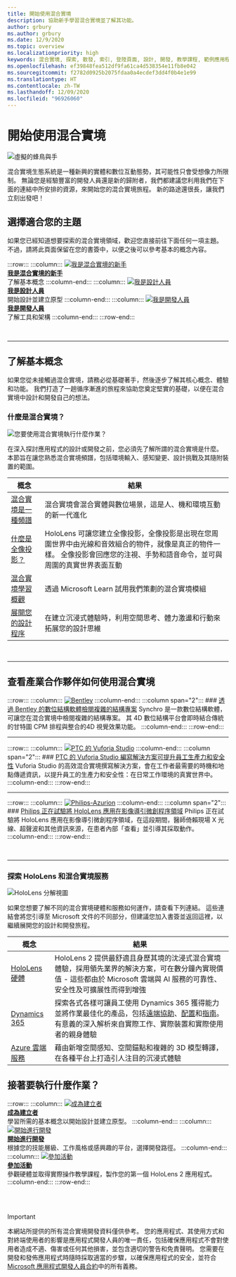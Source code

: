 ```yaml
---
title: 開始使用混合實境
description: 協助新手學習混合實境並了解其功能。
author: grbury
ms.author: grbury
ms.date: 12/9/2020
ms.topic: overview
ms.localizationpriority: high
keywords: 混合實境, 探索, 散發, 索引, 登陸頁面, 設計, 開發, 教學課程, 範例應用程式, 基本, 案例研究, 資源, HoloLens 操作說明, 開放原始碼專案, 混合實境頭戴式裝置, windows 混合實境頭戴式裝置, 虛擬實境頭戴式裝置
ms.openlocfilehash: ef39848fea512df9fa61ca4d538354e11fb8e042
ms.sourcegitcommit: f2782d0925b2075fdaa0a4ecdef3dd4f0b4e1e99
ms.translationtype: HT
ms.contentlocale: zh-TW
ms.lasthandoff: 12/09/2020
ms.locfileid: "96926060"
---
```

# <a name="get-started-with-mixed-reality"></a>開始使用混合實境

![虛擬的蜂鳥與手](images/01_MixedReality.png)

混合實境生態系統是一種新興的實體和數位互動態勢，其可能性只會受想像力所限制。 無論您是經驗豐富的開發人員還是新的歸附者，我們都建議您利用我們在下面的連結中所安排的資源，來開始您的混合實境旅程。 新的路途還很長，讓我們立刻出發吧！ 

## <a name="choose-your-track"></a>選擇適合您的主題

如果您已經知道想要探索的混合實境領域，歡迎您直接前往下面任何一項主題。 不過，請將此頁面保留在您的書簽中，以便之後可以參考基本的概念內容。

:::row:::
    :::column:::
       [![我是混合實境的新手](images/Tile-New.jpg)](#understand-the-basics)<br>
        **[我是混合實境的新手](#understand-the-basics)**<br>
        了解基本概念
    :::column-end:::
    :::column:::
       [![我是設計人員](images/Tile-Create.jpg)](../design/design.md)<br>
        **[我是設計人員](../design/design.md)**<br>
        開始設計並建立原型
    :::column-end:::
    :::column:::
       [![我是開發人員](images/Tile-Develop.jpg)](../develop/development.md)<br>
        **[我是開發人員](../develop/development.md)**<br>
        了解工具和架構
    :::column-end:::
:::row-end:::

<br>

---

## <a name="understand-the-basics"></a>了解基本概念

如果您從未接觸過混合實境，請務必從基礎著手，然後逐步了解其核心概念、體驗和功能。 我們打造了一趟循序漸進的旅程來協助您奠定堅實的基礎，以便在混合實境中設計和開發自己的想法。

### <a name="what-is-mixed-reality"></a>什麼是混合實境？

![您要使用混合實境執行什麼作業？](images/HLS19_remoteAssistHologram_001.jpg)

在深入探討應用程式的設計或開發之前，您必須先了解所謂的混合實境是什麼。 本節旨在讓您熟悉混合實境頻譜，包括環境輸入、感知變更、設計挑戰及其隨附裝置的範圍。 

|  概念  |  結果  |
| --- | --- |
| [混合實境是一種頻譜](../discover/mixed-reality.md) | 混合實境會混合實體與數位場景，這是人、機和環境互動的新一代進化 |
| [什麼是全像投影？](../discover/hologram.md) | HoloLens 可讓您建立全像投影，全像投影是出現在您周圍世界中由光線和音效組合的物件，就像是真正的物件一樣。 全像投影會回應您的注視、手勢和語音命令，並可與周圍的真實世界表面互動 |
| [混合實境學習概觀](mr-learning-overview.md#general-modules) | 透過 Microsoft Learn 試用我們策劃的混合實境模組 |
| [展開您的設計程序](../discover/case-study-expanding-the-design-process-for-mixed-reality.md) | 在建立沉浸式體驗時，利用空間思考、體力激盪和行動來拓展您的設計思維  |

<br>

---

## <a name="see-how-industry-partners-are-using-mixed-reality"></a>查看產業合作夥伴如何使用混合實境

:::row:::
    :::column:::
       [![Bentley](images/Bentley-Synchro1.jpg)](https://binged.it/31AR3kP)
    :::column-end:::
    :::column span="2":::
        ### <a name="view-complex-construction-projects-with-bentleys-digital-construction-software"></a>[透過 Bentley 的數位結構軟體檢閱複雜的結構專案](https://binged.it/31AR3kP)
        Synchro 是一款數位結構軟體，可讓您在混合實境中檢閱複雜的結構專案。 其 4D 數位結構平台會即時結合傳統的甘特圖 CPM 排程與整合的4D 視覺效果功能。
    :::column-end:::
:::row-end:::

---

:::row:::
    :::column:::
       [![PTC 的 Vuforia Studio](images/PTC-Vuforia-Studio1.jpg)](https://binged.it/31ARrjh)
    :::column-end:::
    :::column span="2":::
        ### <a name="ptcs-vuforia-studio-authoring-solution-promotes-workforce-productivity-and-safety"></a>[PTC 的 Vuforia Studio 編寫解決方案可提升員工生產力和安全性](https://binged.it/31ARrjh)
        Vuforia Studio 的高效混合實境撰寫解決方案，會在工作者最需要的時機和地點傳遞資訊，以提升員工的生產力和安全性：在日常工作環境的真實世界中。
    :::column-end:::
:::row-end:::

---

:::row:::
    :::column:::
       [![Philips-Azurion](images/Philips-Azurion1.jpg)](https://binged.it/31B1RiR)
    :::column-end:::
    :::column span="2":::
        ### <a name="philips-is-piloting-hololens-in-the-domain-of-image-guided-minimally-invasive-procedures"></a>[Philips 正在試驗將 HoloLens 應用在影像導引微創程序領域](https://binged.it/31B1RiR)
        Philips 正在試驗將 HoloLens 應用在影像導引微創程序領域，在這段期間，醫師倚賴現場 X 光線、超聲波和其他資訊來源，在患者內部「查看」並引導其採取動作。
    :::column-end:::
:::row-end:::

<br>

---

### <a name="explore-hololens-and-mixed-reality-services"></a>探索 HoloLens 和混合實境服務

![HoloLens 分解視圖](images/HoloLens2_ExplodedView_8k.png)

如果您想要了解不同的混合實境硬體和服務如何運作，請查看下列連結。 這些連結會將您引導至 Microsoft 文件的不同部分，但建議您加入書簽並返回這裡，以繼續展開您的設計和開發旅程。

|  概念  |  結果  |
| --- | --- |
| [HoloLens 硬體](https://www.microsoft.com//hololens/hardware) | HoloLens 2 提供最舒適且身歷其境的沈浸式混合實境體驗，採用領先業界的解決方案，可在數分鐘內實現價值 - 這些都由於 Microsoft 雲端與 AI 服務的可靠性、安全性及可擴展性而得到增強 |
| [Dynamics 365](https://dynamics.microsoft.com/mixed-reality/overview/) | 探索各式各樣可讓員工使用 Dynamics 365 獲得能力並將作業最佳化的產品，包括[遠端協助](https://docs.microsoft.com/dynamics365/mixed-reality/remote-assist/ra-overview)、[配置](https://docs.microsoft.com/dynamics365/mixed-reality/layout/)和[指南](https://docs.microsoft.com/dynamics365/mixed-reality/guides/)。 有意義的深入解析來自實際工作、實際裝置和實際使用者的親身體驗 |
| [Azure 雲端服務](../develop/mixed-reality-cloud-services.md) | 藉由新增空間感知、空間錨點和複雜的 3D 模型轉譯，在各種平台上打造引人注目的沉浸式體驗 |

## <a name="what-would-you-like-to-do-next"></a>接著要執行什麼作業？

:::row:::
    :::column:::
        [![成為建立者](images/icon-design.png)](../design/design.md)<br>
        **[成為建立者](../design/design.md)**<br>
        學習所需的基本概念以開始設計並建立原型。
    :::column-end:::
        :::column:::
        [![開始進行開發](images/icon-developer.png)](../develop/development.md)<br>
        **[開始進行開發](../develop/development.md)**<br>
        根據您的技能層級、工作風格或感興趣的平台，選擇開發路徑。
    :::column-end:::
    :::column:::
        [![參加活動](images/icon-calendar.jpg)](../whats-new/sf-academy-events.md)<br>
        **[參加活動](../whats-new/sf-academy-events.md)**<br>
        參觀硬體並取得實際操作教學課程，製作您的第一個 HoloLens 2 應用程式。
    :::column-end:::
:::row-end:::


<br>

<br>

>[!IMPORTANT]
>本網站所提供的所有混合實境開發資料僅供參考。 您的應用程式、其使用方式和對終端使用者的影響是應用程式開發人員的唯一責任，包括確保應用程式不會對使用者造成不適、傷害或任何其他損害，並包含適切的警告和免責聲明。 您需要在開發和發佈應用程式時隨時採取適當的步驟，以確保應用程式的安全，並符合 [Microsoft 應用程式開發人員合約](https://docs.microsoft.com/legal/windows/agreements/app-developer-agreement)中的所有義務。

